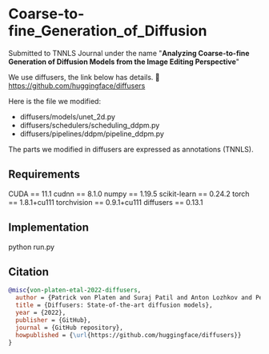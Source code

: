 # Coarse-to-fine_Generation_of_Diffusion
Submitted to TNNLS Journal under the name "**Analyzing Coarse-to-fine Generation of Diffusion Models from the Image Editing Perspective**"

We use diffusers, the link below has details.
🤗 https://github.com/huggingface/diffusers

Here is the file we modified:
- diffusers/models/unet_2d.py
- diffusers/schedulers/scheduling_ddpm.py
- diffusers/pipelines/ddpm/pipeline_ddpm.py

The parts we modified in diffusers are expressed as annotations (TNNLS).

## Requirements

CUDA == 11.1
cudnn == 8.1.0
numpy == 1.19.5
scikit-learn == 0.24.2
torch == 1.8.1+cu111
torchvision == 0.9.1+cu111
diffusers == 0.13.1


## Implementation

python run.py

## Citation

```bibtex
@misc{von-platen-etal-2022-diffusers,
  author = {Patrick von Platen and Suraj Patil and Anton Lozhkov and Pedro Cuenca and Nathan Lambert and Kashif Rasul and Mishig Davaadorj and Thomas Wolf},
  title = {Diffusers: State-of-the-art diffusion models},
  year = {2022},
  publisher = {GitHub},
  journal = {GitHub repository},
  howpublished = {\url{https://github.com/huggingface/diffusers}}
}
```
